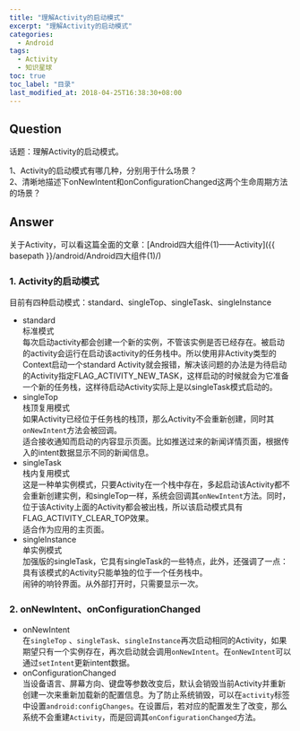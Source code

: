 ```yaml
---
title: "理解Activity的启动模式"
excerpt: "理解Activity的启动模式"
categories:
  - Android
tags:
  - Activity
  - 知识星球
toc: true
toc_label: "目录"
last_modified_at: 2018-04-25T16:38:30+08:00
---
```


## Question
话题：理解Activity的启动模式。  

1、Activity的启动模式有哪几种，分别用于什么场景？  
2、清晰地描述下onNewIntent和onConfigurationChanged这两个生命周期方法的场景？

## Answer
关于Activity，可以看这篇全面的文章：[Android四大组件(1)——Activity]({{ basepath }}/android/Android四大组件(1)/)

### 1. Activity的启动模式

目前有四种启动模式：standard、singleTop、singleTask、singleInstance
- standard  
  标准模式  
  每次启动activity都会创建一个新的实例，不管该实例是否已经存在。被启动的activity会运行在启动该activity的任务栈中。所以使用非Activity类型的Context启动一个standard Activity就会报错，解决该问题的办法是为待启动的Activity指定FLAG_ACTIVITY_NEW_TASK，这样启动的时候就会为它准备一个新的任务栈，这样待启动Activity实际上是以singleTask模式启动的。
- singleTop  
  栈顶复用模式  
  如果Activity已经位于任务栈的栈顶，那么Activity不会重新创建，同时其`onNewIntent`方法会被回调。  
  适合接收通知而启动的内容显示页面。比如推送过来的新闻详情页面，根据传入的intent数据显示不同的新闻信息。
- singleTask  
  栈内复用模式  
  这是一种单实例模式，只要Activity在一个栈中存在，多起启动该Activity都不会重新创建实例，和singleTop一样，系统会回调其`onNewIntent`方法。同时，位于该Activity上面的Activity都会被出栈，所以该启动模式具有FLAG_ACTIVITY_CLEAR_TOP效果。  
  适合作为应用的主页面。
- singleInstance  
  单实例模式  
  加强版的singleTask，它具有singleTask的一些特点，此外，还强调了一点：具有该模式的Activity只能单独的位于一个任务栈中。  
  闹钟的响铃界面。从外部打开时，只需要显示一次。

### 2. onNewIntent、onConfigurationChanged
- onNewIntent  
  在`singleTop` 、`singleTask`、`singleInstance`再次启动相同的Activity，如果期望只有一个实例存在，再次启动就会调用`onNewIntent`。在`onNewIntent`可以通过`setIntent`更新intent数据。
- onConfigurationChanged  
  当设备语言、屏幕方向、键盘等参数改变后，默认会销毁当前Activity并重新创建一次来重新加载新的配置信息。为了防止系统销毁，可以在`activity`标签中设置`android:configChanges`。在设置后，若对应的配置发生了改变，那么系统不会重建`Activity`，而是回调其`onConfigurationChanged`方法。
